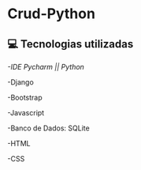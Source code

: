 # Crud-Python
## :computer: Tecnologias utilizadas 
<div class="tecnologias" style= "text-align:justify">
  
 *-IDE Pycharm || Python*

-Django

-Bootstrap

-Javascript

-Banco de Dados: SQLite

-HTML

-CSS
</div>
</br>

